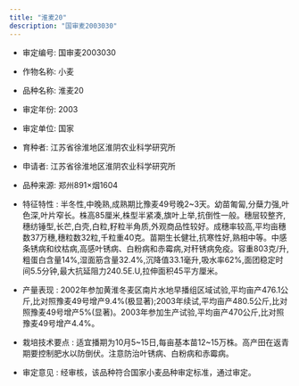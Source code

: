 ```yaml
---
title: "淮麦20"
description: "国审麦2003030"
---
```

* 审定编号:  国审麦2003030

*  作物名称:  小麦

*  品种名称:  淮麦20

*  审定年份:  2003

*  审定单位:  国家

* 育种者:  江苏省徐淮地区淮阴农业科学研究所

*  申请者:  江苏省徐淮地区淮阴农业科学研究所

*  品种来源:  郑州891×烟1604

*  特征特性 : 
半冬性,中晚熟,成熟期比豫麦49号晚2~3天。幼苗匍匐,分蘖力强,叶色深,叶片窄长。株高85厘米,株型半紧凑,旗叶上举,抗倒性一般。穗层较整齐,穗纺锤型,长芒,白壳,白粒,籽粒半角质,外观商品性较好。成穗率较高,平均亩穗数37万穗,穗粒数32粒,千粒重40克。苗期生长健壮,抗寒性好,熟相中等。中感条锈病和纹枯病,高感叶锈病、白粉病和赤霉病,对秆锈病免疫。容重803克/升,粗蛋白含量14%,湿面筋含量32.4%,沉降值33.1毫升,吸水率62%,面团稳定时间5.5分钟,最大抗延阻力240.5E.U,拉伸面积45平方厘米。
 
*  产量表现 : 
2002年参加黄淮冬麦区南片水地早播组区域试验,平均亩产476.1公斤,比对照豫麦49号增产9.4%(极显著);2003年续试,平均亩产480.5公斤,比对照豫麦49号增产5%(显著)。2003年参加生产试验,平均亩产470公斤,比对照豫麦49号增产4.4%。

*  栽培技术要点 : 
适宜播期为10月5~15日,每亩基本苗12~15万株。高产田在返青期要控制肥水以防倒伏。注意防治叶锈病、白粉病和赤霉病。

*  审定意见 : 
经审核，该品种符合国家小麦品种审定标准，通过审定。
